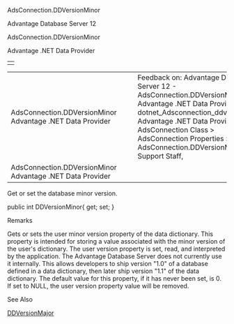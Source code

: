 AdsConnection.DDVersionMinor




Advantage Database Server 12  

AdsConnection.DDVersionMinor

Advantage .NET Data Provider

|  |
| --- |
|  |

|  |  |  |  |  |
| --- | --- | --- | --- | --- |
| AdsConnection.DDVersionMinor  Advantage .NET Data Provider |  |  | Feedback on: Advantage Database Server 12 - AdsConnection.DDVersionMinor Advantage .NET Data Provider dotnet\_Adsconnection\_ddversionminor Advantage .NET Data Provider > AdsConnection Class > AdsConnection Properties > AdsConnection.DDVersionMinor / Dear Support Staff, |  |
| AdsConnection.DDVersionMinor  Advantage .NET Data Provider |  |  |  |  |

Get or set the database minor version.

public int DDVersionMinor{ get; set; }

Remarks

Gets or sets the user minor version property of the data dictionary. This property is intended for storing a value associated with the minor version of the user's dictionary. The user version property is set, read, and interpreted by the application. The Advantage Database Server does not currently use it internally. This allows developers to ship version "1.0" of a database defined in a data dictionary, then later ship version "1.1" of the data dictionary. The default value for this property, if it has never been set, is 0. If set to NULL, the user version property value will be removed.

See Also

[DDVersionMajor](dotnet_adsconnection_ddversionmajor.htm)